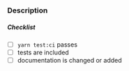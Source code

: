 <!--
Thank you for your pull request. Please provide a description above and review
the requirements below.

Bug fixes and new features should include tests.

Contributors guide: https://github.com/dragonchain/dragonchain-sdk-javascript/blob/master/CONTRIBUTING.md
-->

### Description

##### Checklist
<!-- Remove items that do not apply. For completed items, change [ ] to [x]. -->

- [ ] `yarn test:ci` passes
- [ ] tests are included
- [ ] documentation is changed or added
